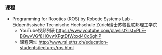 ### 课程
- Programming for Robotics (ROS) by Robotic Systems Lab - Eidgenössische Technische Hochschule Zürich瑞士苏黎世联邦理工学院
    - YouTube视频列表 https://www.youtube.com/playlist?list=PLE-BQwvVGf8HOvwXPgtDfWoxd4Cc6ghiP
    - 课程网址 http://www.rsl.ethz.ch/education-students/lectures/ros.html
